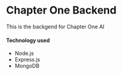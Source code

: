 # Chapter One Backend
This is the backgend for Chapter One AI

#### Technology used
- Node.js
- Express.js
- MongoDB
